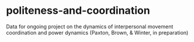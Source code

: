 # politeness-and-coordination
Data for ongoing project on the dynamics of interpersonal movement coordination and power dynamics (Paxton, Brown, &amp; Winter, in preparation)
